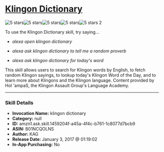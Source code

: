 # [Klingon Dictionary](http://alexa.amazon.com/#skills/amzn1.ask.skill.1459204f-a45a-4f4c-b761-1c8077d7bcb9)
![5 stars](../../images/ic_star_black_18dp_1x.png)![5 stars](../../images/ic_star_black_18dp_1x.png)![5 stars](../../images/ic_star_black_18dp_1x.png)![5 stars](../../images/ic_star_black_18dp_1x.png)![5 stars](../../images/ic_star_black_18dp_1x.png) 2

To use the Klingon Dictionary skill, try saying...

* *alexa open klingon dictionary*

* *alexa ask klingon dictionary to tell me a random proverb*

* *alexa ask klingon dictionary for today's word*

This skill allows users to search for Klingon words by English, to fetch random Klingon sayings, to lookup today's Klingon Word of the Day, and to learn more about Klingons and the Klingon language. Content provided by Hol 'ampaS, the Klingon Assault Group's Language Academy.

***

### Skill Details

* **Invocation Name:** klingon dictionary
* **Category:** null
* **ID:** amzn1.ask.skill.1459204f-a45a-4f4c-b761-1c8077d7bcb9
* **ASIN:** B01NCQOLNS
* **Author:** KAG
* **Release Date:** January 3, 2017 @ 01:19:02
* **In-App Purchasing:** No
